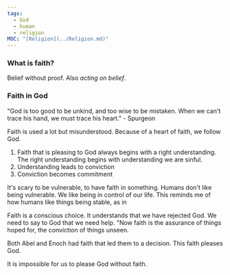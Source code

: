```yaml
---
tags:
  - God
  - human
  - religion
MOC: "[Religion](../Religion.md)"
---
```

### What is faith?
Belief without proof. Also *acting on belief*. 

### Faith in God
"God is too good to be unkind, and too wise to be mistaken. When we can't trace his hand, we must trace his heart." - Spurgeon

Faith is used a lot but misunderstood. 
Because of a heart of faith, we follow God. 

1. Faith that is pleasing to God always begins with a right understanding. The right understanding begins with understanding we are sinful. 
2. Understanding leads to conviction
3. Conviction becomes commitment

It's scary to be vulnerable, to have faith in something. Humans don't like being vulnerable. We like being in control of our life. This reminds me of how humans like things being stable, as in [](Maslow's%20hierarchy%20of%20needs#^fcb2b1)


Faith is a conscious choice. It understands that we have rejected God. We need to say to God that we need help. 
"Now faith is the assurance of things hoped for, the conviction of things unseen.

Both Abel and Enoch had faith that led them to a decision. This faith pleases God. 

It is impossible for us to please God without faith. 